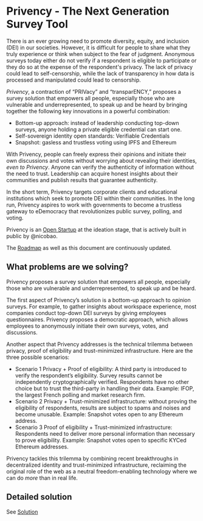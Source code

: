 # Privency - The Next Generation Survey Tool

There is an ever growing need to promote diversity, equity, and inclusion (DEI) in our societies. However, it is difficult for people to share what they truly experience or think when subject to the fear of judgment. Anonymous surveys today either do not verify if a respondent is eligible to participate or they do so at the expense of the respondent's privacy. The lack of privacy could lead to self-censorship, while the lack of transparency in how data is processed and manipulated could lead to censorship.

_Privency_, a contraction of “PRIVacy” and “transparENCY,” proposes a survey solution that empowers all people, especially those who are vulnerable and underrepresented, to speak up and be heard by bringing together the following key innovations in a powerful combination:
- Bottom-up approach: instead of leadership conducting top-down surveys, anyone holding a private eligible credential can start one.
- Self-sovereign identity open standards: Verifiable Credentials
- Snapshot: gasless and trustless voting using IPFS and Ethereum

With Privency, people can freely express their opinions and initiate their own discussions and votes without worrying about revealing their identities, _even to Privency_. Anyone can verify the authenticity of information without the need to trust. Leadership can acquire honest insights about their communities and publish results that guarantee authenticity. 

In the short term, Privency targets corporate clients and educational institutions which seek to promote DEI within their communities. In the long run, Privency aspires to work with governments to become a trustless gateway to eDemocracy that revolutionizes public survey, polling, and voting.

Privency is an [Open Startup](https://cal.com/blog/open-startup) at the ideation stage, that is actively built in public by @nicobao.

The [Roadmap](./ROADMAP.md) as well as this document are continuously updated.

## What problems are we solving?

Privency proposes a survey solution that empowers all people, especially those who are vulnerable and underrepresented, to speak up and be heard. 

The first aspect of Privency’s solution is a bottom-up approach to opinion surveys. For example, to gather insights about workspace experience, most companies conduct top-down DEI surveys by giving employees questionnaires. Privency proposes a democratic approach, which allows employees to anonymously initiate their own surveys, votes, and discussions.

Another aspect that Privency addresses is the technical trilemma between privacy, proof of eligibility and trust-minimized infrastructure. Here are the three possible scenarios:
- Scenario 1 Privacy + Proof of eligibility: A third party is introduced to verify the respondent’s eligibility. Survey results cannot be independently cryptographically verified. Respondents have no other choice but to trust the third-party in handling their data. Example: IFOP, the largest French polling and market research firm.
- Scenario 2 Privacy + Trust-minimized infrastructure: without proving the eligibility of respondents, results are subject to spams and noises and become unusable. Example: Snapshot votes open to any Ethereum address.
- Scenario 3 Proof of eligibility + Trust-minimized infrastructure: Respondents need to deliver more personal information than necessary to prove eligibility. Example: Snapshot votes open to specific KYCed Ethereum addresses.

Privency tackles this trilemma by combining recent breakthroughs in decentralized identity and trust-minimized infrastructure, reclaiming the original role of the web as a neutral freedom-enabling technology where we can do _more_ than in real life.

## Detailed solution

See [Solution](./SOLUTION.md)
